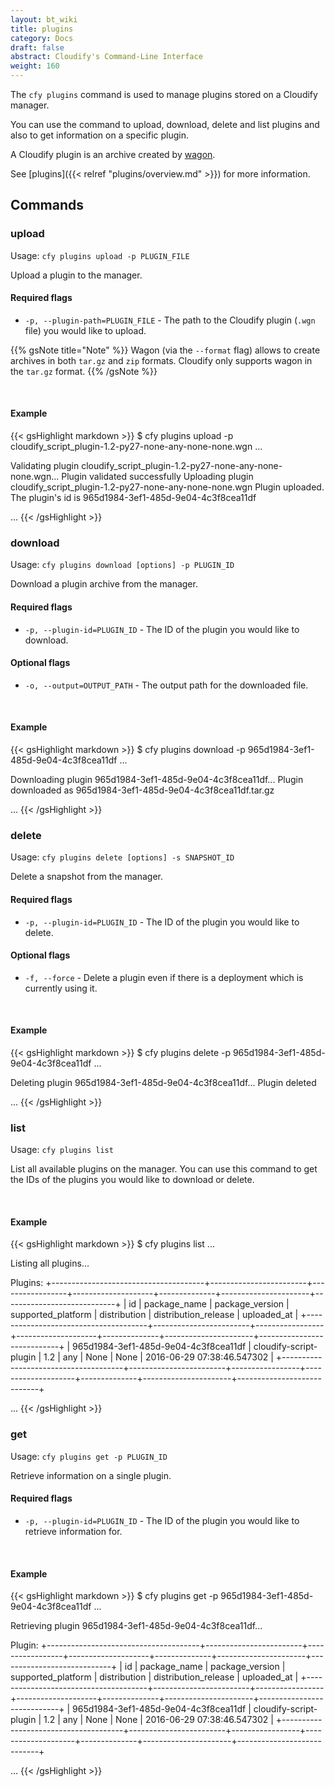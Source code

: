 ```yaml
---
layout: bt_wiki
title: plugins
category: Docs
draft: false
abstract: Cloudify's Command-Line Interface
weight: 160
---
```


The `cfy plugins` command is used to manage plugins stored on a Cloudify manager.

You can use the command to upload, download, delete and list plugins and also to get information on a specific plugin.

A Cloudify plugin is an archive created by [wagon](http://github.com/cloudify-cosmo/wagon).

See [plugins]({{< relref "plugins/overview.md" >}}) for more information.


## Commands

### upload

Usage: `cfy plugins upload -p PLUGIN_FILE`

Upload a plugin to the manager.

#### Required flags

* `-p, --plugin-path=PLUGIN_FILE` - The path to the Cloudify plugin (`.wgn` file) you would like to upload.

{{% gsNote title="Note" %}}
Wagon (via the `--format` flag) allows to create archives in both `tar.gz` and `zip` formats. Cloudify only supports wagon in the `tar.gz` format.
{{% /gsNote %}}


&nbsp;
#### Example

{{< gsHighlight  markdown  >}}
$ cfy plugins upload -p cloudify_script_plugin-1.2-py27-none-any-none-none.wgn
...

Validating plugin cloudify_script_plugin-1.2-py27-none-any-none-none.wgn...
Plugin validated successfully
Uploading plugin cloudify_script_plugin-1.2-py27-none-any-none-none.wgn
Plugin uploaded. The plugin's id is 965d1984-3ef1-485d-9e04-4c3f8cea11df

...
{{< /gsHighlight >}}


### download

Usage: `cfy plugins download [options] -p PLUGIN_ID`

Download a plugin archive from the manager.

#### Required flags

*  `-p, --plugin-id=PLUGIN_ID` - The ID of the plugin you would like to download.

#### Optional flags

* `-o, --output=OUTPUT_PATH` - The output path for the downloaded file.


&nbsp;
#### Example

{{< gsHighlight  markdown  >}}
$ cfy plugins download -p 965d1984-3ef1-485d-9e04-4c3f8cea11df
...

Downloading plugin 965d1984-3ef1-485d-9e04-4c3f8cea11df...
Plugin downloaded as 965d1984-3ef1-485d-9e04-4c3f8cea11df.tar.gz

...
{{< /gsHighlight >}}


### delete

Usage: `cfy plugins delete [options] -s SNAPSHOT_ID` 

Delete a snapshot from the manager.

#### Required flags

* `-p, --plugin-id=PLUGIN_ID` - The ID of the plugin you would like to delete.

#### Optional flags

*  `-f, --force` - Delete a plugin even if there is a deployment which is currently using it.


&nbsp;
#### Example

{{< gsHighlight  markdown  >}}
$ cfy plugins delete -p 965d1984-3ef1-485d-9e04-4c3f8cea11df
...

Deleting plugin 965d1984-3ef1-485d-9e04-4c3f8cea11df...
Plugin deleted

...
{{< /gsHighlight >}}


### list

Usage: `cfy plugins list` 

List all available plugins on the manager.
You can use this command to get the IDs of the plugins you would like to download or delete.


&nbsp;
#### Example

{{< gsHighlight  markdown  >}}
$ cfy plugins list
...

Listing all plugins...

Plugins:
+--------------------------------------+------------------------+-----------------+--------------------+--------------+----------------------+----------------------------+
|                  id                  |      package_name      | package_version | supported_platform | distribution | distribution_release |        uploaded_at         |
+--------------------------------------+------------------------+-----------------+--------------------+--------------+----------------------+----------------------------+
| 965d1984-3ef1-485d-9e04-4c3f8cea11df | cloudify-script-plugin |       1.2       |        any         |     None     |         None         | 2016-06-29 07:38:46.547302 |
+--------------------------------------+------------------------+-----------------+--------------------+--------------+----------------------+----------------------------+

...
{{< /gsHighlight >}}


### get

Usage: `cfy plugins get -p PLUGIN_ID` 

Retrieve information on a single plugin.

#### Required flags

* `-p, --plugin-id=PLUGIN_ID` - The ID of the plugin you would like to retrieve information for.


&nbsp;
#### Example

{{< gsHighlight  markdown  >}}
$ cfy plugins get -p 965d1984-3ef1-485d-9e04-4c3f8cea11df
...

Retrieving plugin 965d1984-3ef1-485d-9e04-4c3f8cea11df...

Plugin:
+--------------------------------------+------------------------+-----------------+--------------------+--------------+----------------------+----------------------------+
|                  id                  |      package_name      | package_version | supported_platform | distribution | distribution_release |        uploaded_at         |
+--------------------------------------+------------------------+-----------------+--------------------+--------------+----------------------+----------------------------+
| 965d1984-3ef1-485d-9e04-4c3f8cea11df | cloudify-script-plugin |       1.2       |        any         |     None     |         None         | 2016-06-29 07:38:46.547302 |
+--------------------------------------+------------------------+-----------------+--------------------+--------------+----------------------+----------------------------+

...
{{< /gsHighlight >}}